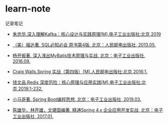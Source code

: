 # learn-note
记录笔记

+ [朱忠华.深入理解Kafka：核心设计与实践原理[M].电子工业出版社:北京,2019](./kafka.md)

+ [（美）福达著. SQL必知必会 原书第4版. 北京：人民邮电出版社, 2013.05.](./SQL%20必知必会)

+ [杨开振著. 深入浅出MyBatis技术原理与实战. 北京：电子工业出版社, 2016.09.](./深入浅出%20MyBatis%20技术原理与实战)

+ [Craig Walls.Spring 实战（第四版）[M].人民邮电出版社:北京,2016:1.](./Spring%20实战-第四版)

+ [钱文品.Redis 深度历险：核心原理与应用实践[M].电子工业出版社:北京,2019:1-232.](./Redis%20深度历险核心原理与应用实践)

+ [小马哥著. Spring Boot编程思想. 北京：电子工业出版社, 2019.03.](./SpringBoot%20编程思想)

+ [陈雄华，林开雄，文建国编著. 精通Spring 4.x 企业应用开发实战. 北京：电子工业出版社, 2017.01.](./精通Spring%204.x%20企业应用开发实战)
